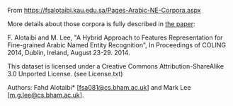 From https://fsalotaibi.kau.edu.sa/Pages-Arabic-NE-Corpora.aspx

More details about those corpora is fully described in [the paper](https://aclanthology.org/C14-1093.pdf):

F. Alotaibi and M. Lee, "A Hybrid Approach to Features Representation for Fine-grained Arabic Named Entity Recognition", In Proceedings of COLING 2014, Dublin, Ireland, August 23-29. 2014.

This dataset is licensed under a Creative Commons Attribution-ShareAlike 3.0 Unported License. (see License.txt)

Authors: Fahd Alotaibi* [fsa081@cs.bham.ac.uk] and Mark Lee [m.g.lee@cs.bham.ac.uk].
